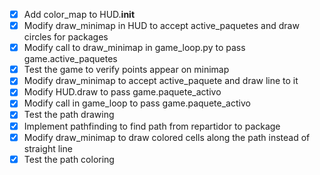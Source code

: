 - [x] Add color_map to HUD.__init__
- [x] Modify draw_minimap in HUD to accept active_paquetes and draw circles for packages
- [x] Modify call to draw_minimap in game_loop.py to pass game.active_paquetes
- [x] Test the game to verify points appear on minimap
- [x] Modify draw_minimap to accept active_paquete and draw line to it
- [x] Modify HUD.draw to pass game.paquete_activo
- [x] Modify call in game_loop to pass game.paquete_activo
- [x] Test the path drawing
- [x] Implement pathfinding to find path from repartidor to package
- [x] Modify draw_minimap to draw colored cells along the path instead of straight line
- [x] Test the path coloring
